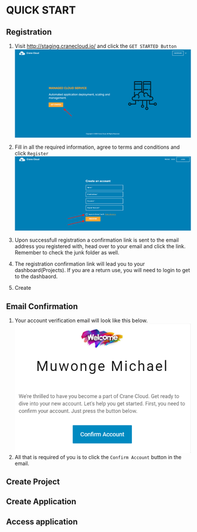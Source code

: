 # QUICK START

## Registration
1. Visit <http://staging.cranecloud.io/> and click the `GET STARTED Button`
![](../img/get_started.png)

2. Fill in all the required information, agree to terms and conditions and click `Register`
![](../img/register.png)

3. Upon successfull registration a confirmation link is sent to the email address you registered with, head over to your email and click the link. Remember to check the junk folder as well. 

4. The registration confirmation link will lead you to your dashboard(Projects). If you are a return use, you will need to login to get to the dashbaord. 

5. Create

## Email Confirmation
1. Your account verification email will look like this below. 
![](../img/test_user.png)
2. All that is required of you is to click the `Confirm Account` button in the email.

## Create Project

## Create Application

## Access application
